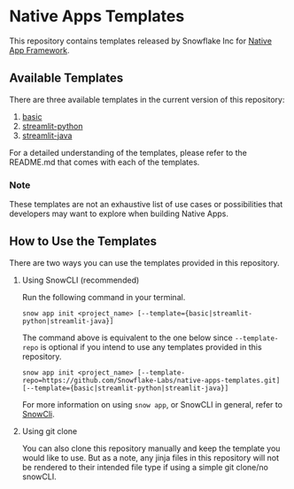 # Native Apps Templates
This repository contains templates released by Snowflake Inc for [Native App Framework](https://docs.snowflake.com/en/developer-guide/native-apps/native-apps-about).

## Available Templates
There are three available templates in the current version of this repository:
1. [basic](./basic/README.md)
2. [streamlit-python](./streamlit-python/README.md)
3. [streamlit-java](./streamlit-java/README.md)

For a detailed understanding of the templates, please refer to the README.md that comes with each of the templates. 

### Note
These templates are not an exhaustive list of use cases or possibilities that developers may want to explore when building Native Apps. 


## How to Use the Templates

There are two ways you can use the templates provided in this repository. 

1. Using SnowCLI (recommended)
    
    Run the following command in your terminal.
    ```
    snow app init <project_name> [--template={basic|streamlit-python|streamlit-java}]
    ```
    The command above is equivalent to the one below since `--template-repo` is optional if you intend to use any templates provided in this repository.  
    ```
    snow app init <project_name> [--template-repo=https://github.com/Snowflake-Labs/native-apps-templates.git] [--template={basic|streamlit-python|streamlit-java}]
    ```

    For more information on using `snow app`, or SnowCLI in general, refer to [SnowCli](https://github.com/Snowflake-Labs/snowcli/). 

2. Using git clone

    You can also clone this repository manually and keep the template you would like to use. But as a note, any jinja files in this repository will not be rendered to their intended file type if using a simple git clone/no snowCLI. 
